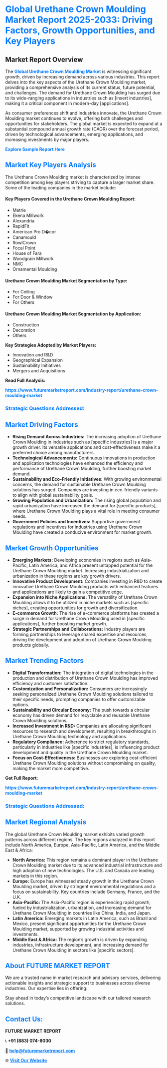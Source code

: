 <h1 style="color: #007BFF;">Global Urethane Crown Moulding Market Report 2025-2033: Driving Factors, Growth Opportunities, and Key Players</h1>

<section id="overview">
<h2>Market Report Overview</h2>
<p>The <a href="https://www.futuremarketreport.com/industry-report/urethane-crown-moulding-market" style="color: #007BFF; text-decoration: none;"><strong>Global Urethane Crown Moulding Market</strong></a> is witnessing significant growth, driven by increasing demand across various industries. This report delves into the key aspects of the Urethane Crown Moulding market, providing a comprehensive analysis of its current status, future potential, and challenges. The demand for Urethane Crown Moulding has surged due to its wide-ranging applications in industries such as [insert industries], making it a critical component in modern-day [applications].</p>
<p>As consumer preferences shift and industries innovate, the Urethane Crown Moulding market continues to evolve, offering both challenges and opportunities for stakeholders. The global market is expected to expand at a substantial compound annual growth rate (CAGR) over the forecast period, driven by technological advancements, emerging applications, and increasing investments by major players.</p>
</section>

<section id="overview">
<p><a href="https://www.futuremarketreport.com/request-sample/reportId=84640" style="color: #007BFF; text-decoration: none;"><strong>Explore Sample Report Here</strong></a></p>
</section>

<section id="key-players">
<h2 style="color: #007BFF;">Market Key Players Analysis</h2>
<p>The Urethane Crown Moulding market is characterized by intense competition among key players striving to capture a larger market share. Some of the leading companies in the market include:</p>
<h4>Key Players Covered in the Urethane Crown Moulding Report:</h4>
<ul><li>Metrie</li><li>Ekena Millwork</li><li>Alexandria</li><li>RapidFit</li><li>American Pro D�cor</li><li>Canamould</li><li>RowlCrown</li><li>Focal Point</li><li>House of Fara</li><li>Woodgrain Millwork</li><li>NMC</li><li>Ornamental Moulding</li></ul>
<h4>Urethane Crown Moulding Market Segmentation by Type:</h4>
<ul><li>For Ceiling</li><li>For Door &amp; Window</li><li>For Others</li></ul>

<h4>Urethane Crown Moulding Market Segmentation by Application:</h4>
<ul><li>Construction</li><li>Decoration</li><li>Others</li></ul>
<p><strong>Key Strategies Adopted by Market Players:</strong></p>
<ul>
<li>Innovation and R&D</li>
<li>Geographical Expansion</li>
<li>Sustainability Initiatives</li>
<li>Mergers and Acquisitions</li>
</ul>
</section>

<section>
<p><strong>Read Full Analysis: </strong></p><a href="https://www.futuremarketreport.com/industry-report/urethane-crown-moulding-market" style="color: #007BFF; text-decoration: none;"><strong>https://www.futuremarketreport.com/industry-report/urethane-crown-moulding-market</strong></a>
<h3 style="color: #007BFF;">Strategic Questions Addressed:</h3>
</section>

<section id="driving-factors">
<h2 style="color: #007BFF;">Market Driving Factors</h2>
<ul>
<li><strong>Rising Demand Across Industries:</strong> The increasing adoption of Urethane Crown Moulding in industries such as [specific industries] is a major growth driver. Its versatile applications and cost-effectiveness make it a preferred choice among manufacturers.</li>
<li><strong>Technological Advancements:</strong> Continuous innovations in production and application technologies have enhanced the efficiency and performance of Urethane Crown Moulding, further boosting market demand.</li>
<li><strong>Sustainability and Eco-Friendly Initiatives:</strong> With growing environmental concerns, the demand for sustainable Urethane Crown Moulding solutions has surged. Companies are investing in eco-friendly variants to align with global sustainability goals.</li>
<li><strong>Growing Population and Urbanization:</strong> The rising global population and rapid urbanization have increased the demand for [specific products], where Urethane Crown Moulding plays a vital role in meeting consumer needs.</li>
<li><strong>Government Policies and Incentives:</strong> Supportive government regulations and incentives for industries using Urethane Crown Moulding have created a conducive environment for market growth.</li>
</ul>
</section>

<section id="growth-opportunities">
<h2 style="color: #007BFF;">Market Growth Opportunities</h2>
<ul>
<li><strong>Emerging Markets:</strong> Developing economies in regions such as Asia-Pacific, Latin America, and Africa present untapped potential for the Urethane Crown Moulding market. Increasing industrialization and urbanization in these regions are key growth drivers.</li>
<li><strong>Innovative Product Development:</strong> Companies investing in R&D to create innovative Urethane Crown Moulding products with enhanced features and applications are likely to gain a competitive edge.</li>
<li><strong>Expansion into Niche Applications:</strong> The versatility of Urethane Crown Moulding allows it to be utilized in niche markets such as [specific niches], creating opportunities for growth and diversification.</li>
<li><strong>E-commerce Growth:</strong> The rise of e-commerce platforms has created a surge in demand for Urethane Crown Moulding used in [specific applications], further boosting market growth.</li>
<li><strong>Strategic Partnerships and Collaborations:</strong> Industry players are forming partnerships to leverage shared expertise and resources, driving the development and adoption of Urethane Crown Moulding products globally.</li>
</ul>
</section>

<section id="trending-factors">
<h2 style="color: #007BFF;">Market Trending Factors</h2>
<ul>
<li><strong>Digital Transformation:</strong> The integration of digital technologies in the production and distribution of Urethane Crown Moulding has improved efficiency and customer satisfaction.</li>
<li><strong>Customization and Personalization:</strong> Consumers are increasingly seeking personalized Urethane Crown Moulding solutions tailored to their specific needs, prompting companies to offer customizable options.</li>
<li><strong>Sustainability and Circular Economy:</strong> The push towards a circular economy has driven demand for recyclable and reusable Urethane Crown Moulding solutions.</li>
<li><strong>Increased Investment in R&D:</strong> Companies are allocating significant resources to research and development, resulting in breakthroughs in Urethane Crown Moulding technology and applications.</li>
<li><strong>Regulatory Compliance:</strong> Adherence to strict regulatory standards, particularly in industries like [specific industries], is influencing product development and quality in the Urethane Crown Moulding market.</li>
<li><strong>Focus on Cost-Effectiveness:</strong> Businesses are exploring cost-efficient Urethane Crown Moulding solutions without compromising on quality, making the market more competitive.</li>
</ul>
</section>

<section>
<p><strong>Get Full Report: </strong></p><a href="https://www.futuremarketreport.com/industry-report/urethane-crown-moulding-market" style="color: #007BFF; text-decoration: none;"><strong>https://www.futuremarketreport.com/industry-report/urethane-crown-moulding-market</strong></a>
<h3 style="color: #007BFF;">Strategic Questions Addressed:</h3>
</section>


<section id="regional-analysis">
<h2 style="color: #007BFF;">Market Regional Analysis</h2>
<p>The global Urethane Crown Moulding market exhibits varied growth patterns across different regions. The key regions analyzed in this report include North America, Europe, Asia-Pacific, Latin America, and the Middle East & Africa:</p>
<ul>
<li><strong>North America:</strong> This region remains a dominant player in the Urethane Crown Moulding market due to its advanced industrial infrastructure and high adoption of new technologies. The U.S. and Canada are leading markets in this region.</li>
<li><strong>Europe:</strong> Europe has witnessed steady growth in the Urethane Crown Moulding market, driven by stringent environmental regulations and a focus on sustainability. Key countries include Germany, France, and the U.K.</li>
<li><strong>Asia-Pacific:</strong> The Asia-Pacific region is experiencing rapid growth, fueled by industrialization, urbanization, and increasing demand for Urethane Crown Moulding in countries like China, India, and Japan.</li>
<li><strong>Latin America:</strong> Emerging markets in Latin America, such as Brazil and Mexico, present significant opportunities for the Urethane Crown Moulding market, supported by growing industrial activities and investments.</li>
<li><strong>Middle East & Africa:</strong> The region’s growth is driven by expanding industries, infrastructure development, and increasing demand for Urethane Crown Moulding in sectors like [specific sectors].</li>
</ul>
</section>

<footer>
<h2 style="color: #007BFF;">About FUTURE MARKET REPORT</h2>
<p>We are a trusted name in market research and advisory services, delivering actionable insights and strategic support to businesses across diverse industries. Our expertise lies in offering:</p>

<p>Stay ahead in today’s competitive landscape with our tailored research solutions.</p>

<h2 style="color: #007BFF;">Contact Us:</h2>
<p><strong>FUTURE MARKET REPORT</strong></p>
<p>📞 <strong>+91 (883) 074-8030</strong></p>
<p>📧 <strong><a href="mailto:help@futuremarketreport.com" style="color: #007BFF;">help@futuremarketreport.com</a></strong></p>
<p>🌐 <strong><a href="https://www.futuremarketreport.com/" style="color: #007BFF;">Visit Our Website</a></strong></p>
</footer>